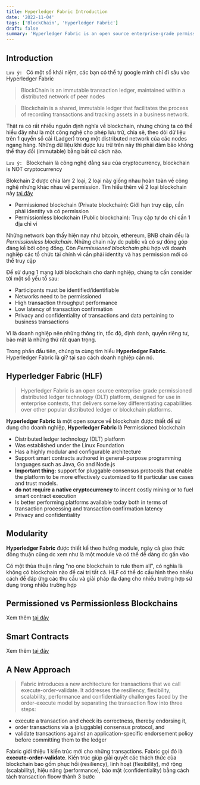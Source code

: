 ```yaml
---
title: Hyperledger Fabric Introduction
date: '2022-11-04'
tags: ['BlockChain', 'Hyperledger Fabric']
draft: false
summary: 'Hyperledger Fabric is an open source enterprise-grade permissioned distributed ledger technology (DLT) platform, designed for use in enterprise contexts, that delivers some key differentiating capabilities over other popular distributed ledger or blockchain platforms.'
---
```


## Introduction

`Lưu ý: ` Có một số khái niệm, các bạn có thể tự google mình chỉ đi sâu vào Hyperledger Fabric


> BlockChain is an immutable transaction ledger, maintained within a distributed network of peer nodes

> Blockchain is a shared, immutable ledger that facilitates the process of recording transactions and tracking assets in a business network.

Thật ra có rất nhiều nguồn định nghĩa về blockchain, nhưng chúng ta có thể hiểu đây như là một công nghệ cho phép lưu trữ, chia sẽ, theo dỏi dữ liệu trên 1 quyển sổ cái (Ladger) trong một distributed network của các nodes ngang hàng. Những dữ liệu khi được lưu trữ trên này thì phải đảm bảo không thể thay đổi (immutable) bằng bất cứ cách nào.

`Lưu ý: ` Blockchain là công nghệ đằng sau của cryptocurrency, blockchain is NOT cryptocurrency

Blokchain 2 được chia làm 2 loại, 2 loại này giống nhau hoàn toàn về công nghệ nhưng khác nhau về permission. Tìm hiểu thêm về 2 loại blockchain này [tại đây](https://www.investopedia.com/terms/p/permissioned-blockchains.asp)

- Permissioned blockchain (Private blockchain): Giới hạn truy cập, cần phải identity và có permission
- Permissionless blockchain (Public blockchain): Truy cập tự do chỉ cần 1 địa chỉ ví

Những network bạn thấy hiện nay như bitcoin, ethereum, BNB chain đều là *Permissionless blockchain*. Những chain này dc public và có sự đóng góp đáng kể bởi cộng đồng. Còn *Permissioned blockchain* phù hợp với doanh nghiệp các tổ chức tài chính vì cần phải identity và has permission mới có thể truy cập

Để sử dụng 1 mạng lưới blockchain cho danh nghiệp, chúng ta cần consider tới một số yếu tố sau:

- Participants must be identified/identifiable
- Networks need to be permissioned
- High transaction throughput performance
- Low latency of transaction confirmation
- Privacy and confidentiality of transactions and data pertaining to business transactions

Vì là doanh nghiệp nên những thông tin, tốc độ, định danh, quyền riêng tư, bảo mật là những thứ rất quan trọng.

Trong phần đầu tiên, chúng ta cùng tìm hiểu **Hyperledger Fabric**. Hyperledger Fabric là gì? tại sao cách doanh nghiệp cần nó.

## Hyperledger Fabric (HLF)

> Hyperledger Fabric is an open source enterprise-grade permissioned distributed ledger technology (DLT) platform, designed for use in enterprise contexts, that delivers some key differentiating capabilities over other popular distributed ledger or blockchain platforms.

**Hyperledger Fabric** là một open source về blockchain được thiết để sử dụng cho doanh nghiệp, **Hyperledger Fabric** là Permissioned blockchain

- Distributed ledger technology (DLT) platform
- Was established under the Linux Foundation
- Has a highly modular and configurable architecture
- Support smart contracts authored in general-purpose programming languages such as Java, Go and Node.js
- **Important thing:** support for pluggable consensus protocols that enable the platform to be more effectively customized to fit particular use cases and trust models.
- **do not require a native cryptocurrency** to incent costly mining or to fuel smart contract execution
- Is better performing platforms available today both in terms of transaction processing and transaction confirmation latency
- Privacy and confidentiality

## Modularity

**Hyperledger Fabric** được thiết kế theo hướng module, ngày cả giao thức đồng thuận cũng dc xem như là một module và có thể dễ dàng dc gắn vào

Có một thủa thuận rằng "no one blockchain to rule them all", có nghĩa là khộng có blockchain nào để cai trị tất cả. HLF có thể dc cấu hình theo nhiều cách để đáp ứng các thu cầu và giải pháp đa dạng cho nhiều trường hợp sử dụng trong nhiều trường hợp

## Permissioned vs Permissionless Blockchains

Xem thêm [tại đây](https://www.investopedia.com/terms/p/permissioned-blockchains.asp)

## Smart Contracts

Xem thêm [tại đây](https://ethereum.org/en/smart-contracts/)

## A New Approach

> Fabric introduces a new architecture for transactions that we call execute-order-validate. It addresses the resiliency, flexibility, scalability, performance and confidentiality challenges faced by the order-execute model by separating the transaction flow into three steps:

- execute a transaction and check its correctness, thereby endorsing it,
- order transactions via a (pluggable) consensus protocol, and
- validate transactions against an application-specific endorsement policy before committing them to the ledger

Fabric giới thiệu 1 kiến trúc mới cho những transactions. Fabric gọi đó là **execute-order-validate**. Kiến trúc giúp giải quyết các thách thức của blockchain bao gồm phục hồi (resiliency), linh hoạt (flexibility), mở rộng (scalability), hiệu năng (performance), bảo mật (confidentiality) bằng cách tách transaction floow thành 3 bước


